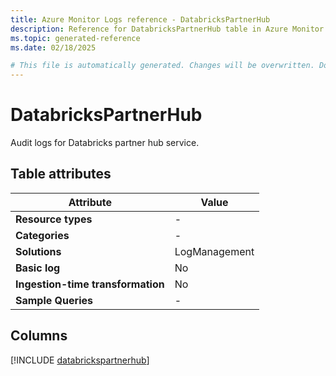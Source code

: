 ```yaml
---
title: Azure Monitor Logs reference - DatabricksPartnerHub
description: Reference for DatabricksPartnerHub table in Azure Monitor Logs.
ms.topic: generated-reference
ms.date: 02/18/2025

# This file is automatically generated. Changes will be overwritten. Do not change this file directly.
---
```


# DatabricksPartnerHub

Audit logs for Databricks partner hub service.


## Table attributes

|Attribute|Value|
|---|---|
|**Resource types**|-|
|**Categories**|-|
|**Solutions**| LogManagement|
|**Basic log**|No|
|**Ingestion-time transformation**|No|
|**Sample Queries**|-|



## Columns
  
[!INCLUDE [databrickspartnerhub](~/reusable-content/ce-skilling/azure/includes/azure-monitor/reference/tables/databrickspartnerhub-include.md)]
